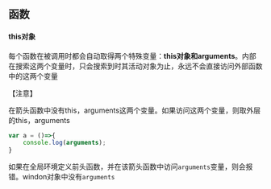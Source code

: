 ## 函数

#### this对象

每个函数在被调用时都会自动取得两个特殊变量：**this对象和arguments**。内部在搜索这两个变量时，只会搜索到时其活动对象为止，永远不会直接访问外部函数中的这两个变量

【注意】

在箭头函数中没有this，arguments这两个变量。如果访问这两个变量，则取外层的this，arguments

```js
var a = ()=>{
    console.log(arguments);
}
```

如果在全局环境定义前头函数，并在该箭头函数中访问`arguments`变量，则会报错。windon对象中没有`arguments`

 